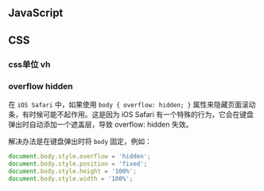## JavaScript


## CSS

### css单位 vh

### overflow hidden

在 `iOS Safari` 中，如果使用 `body { overflow: hidden; }` 属性来隐藏页面滚动条，有时候可能不起作用。这是因为 iOS Safari 有一个特殊的行为，它会在键盘弹出时自动添加一个遮盖层，导致 overflow: hidden 失效。

解决办法是在键盘弹出时将 `body` 固定，例如：
```js
document.body.style.overflow = 'hidden';
document.body.style.position = 'fixed';
document.body.style.height = '100%';
document.body.style.width = '100%';
```